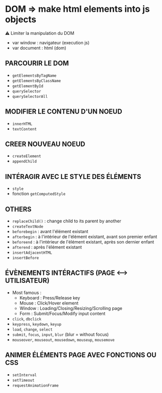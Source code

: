 # DOM => make html elements into js objects
:warning: Limiter la manipulation du DOM
- var window : navigateur (execution js)
- var document : html (dom)

## PARCOURIR LE DOM
- ```getElementsByTagName```
- ```getElementsByClassName```
- ```getElementById```
- ```querySelector```
- ```querySelectorAll```

## MODIFIER LE CONTENU D'UN NOEUD
- ```innerHTML```
- ```textContent```

## CREER NOUVEAU NOEUD
- ```createElement```
- ```appendChild```

## INTÉRAGIR AVEC LE STYLE DES ÉLÉMENTS
- ```style```
- fonction ```getComputedStyle```

## OTHERS
- ```replaceChild()``` : change child to its parent by another
- ```createTextNode```
- ```beforebegin``` : avant l'élément existant
- ```afterbegin``` : à l'intérieur de l'élément existant, avant son premier enfant
- ```beforeend``` : à l'intérieur de l'élément existant, après son dernier enfant
- ```afterend``` : après l'élément existant
- ```insertAdjacentHTML``` 
- ```insertBefore``` 

## ÉVÈNEMENTS INTÉRACTIFS (PAGE <--> UTILISATEUR)
- Most famous :
  - Keyboard : Press/Release key
  - Mouse : Click/Hover element
  - Window : Loading/Closing/Resizing/Scrolling page
  - Form : Submit/Focus/Modify input content
- ```click```, ```dbclick```
- ```keypress```, ```keydown```, ```keyup```
- ```load```, ```change```, ```select```
- ```submit```, ```focus```, ```input```, ```blur``` (blur = without focus)
- ```mouseover```, ```mouseout```, ```mousedown```, ```mouseup```, ```mousemove```

## ANIMER ÉLÉMENTS PAGE AVEC FONCTIONS OU CSS
- ```setInterval```
- ```setTimeout```
- ```requestAnimationFrame```
